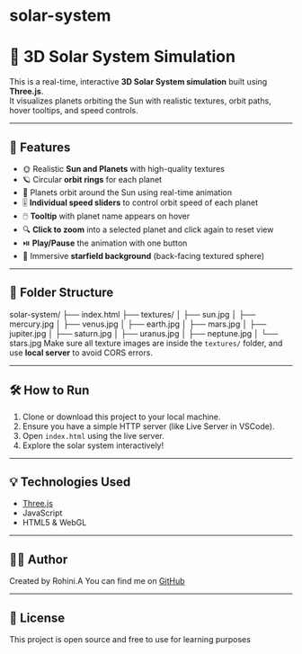 # solar-system
# 🌌 3D Solar System Simulation

This is a real-time, interactive **3D Solar System simulation** built using **Three.js**.  
It visualizes planets orbiting the Sun with realistic textures, orbit paths, hover tooltips, and speed controls.

---

## 🚀 Features

- 🌞 Realistic **Sun and Planets** with high-quality textures
- 🪐 Circular **orbit rings** for each planet
- 🔄 Planets orbit around the Sun using real-time animation
- 🎚️ **Individual speed sliders** to control orbit speed of each planet
- 🖱️ **Tooltip** with planet name appears on hover
- 🔍 **Click to zoom** into a selected planet and click again to reset view
- ⏯️ **Play/Pause** the animation with one button
- 🌠 Immersive **starfield background** (back-facing textured sphere)

---

## 📁 Folder Structure
solar-system/
├── index.html
├── textures/
│ ├── sun.jpg
│ ├── mercury.jpg
│ ├── venus.jpg
│ ├── earth.jpg
│ ├── mars.jpg
│ ├── jupiter.jpg
│ ├── saturn.jpg
│ ├── uranus.jpg
│ ├── neptune.jpg
│ └── stars.jpg
Make sure all texture images are inside the `textures/` folder, and use **local server** to avoid CORS errors.

---

## 🛠️ How to Run

1. Clone or download this project to your local machine.
2. Ensure you have a simple HTTP server (like Live Server in VSCode).
3. Open `index.html` using the live server.
4. Explore the solar system interactively!

---

## 💡 Technologies Used

- [Three.js](https://threejs.org/)
- JavaScript
- HTML5 & WebGL

---

## 🧑‍💻 Author

Created by Rohini.A 
You can find me on [GitHub](https://github.com/Rohini930)

---

## 📜 License

This project is open source and free to use for learning purposes
